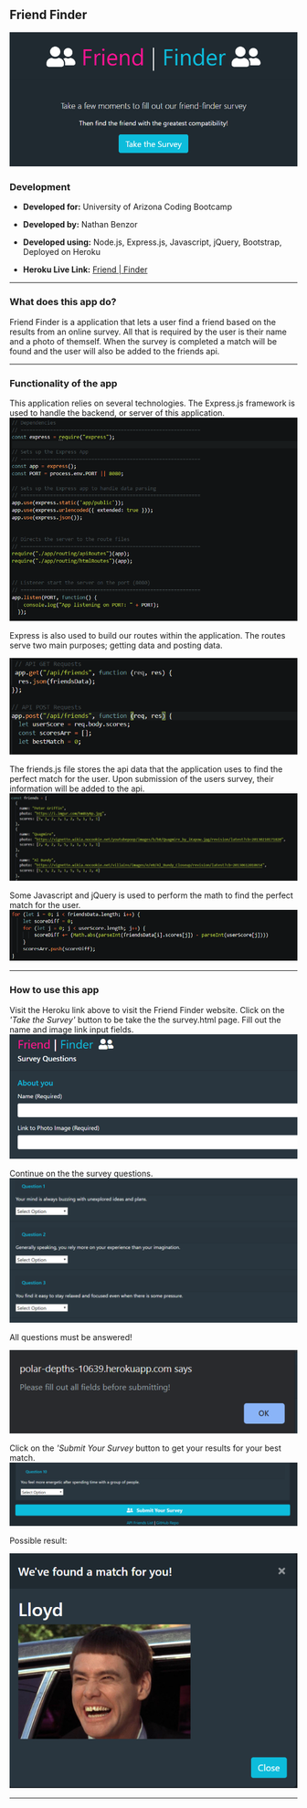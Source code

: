 ##  Friend Finder

  
![enter image description here](https://github.com/n8benzor/Friend-Finder/blob/master/images/main.png?raw=true)
  

###  Development

 

- **Developed for:** University of Arizona Coding Bootcamp

  
- **Developed by:** Nathan Benzor

  

- **Developed using:** Node.js, Express.js, Javascript, jQuery, Bootstrap, Deployed on Heroku


  


- **Heroku Live Link:** [Friend | Finder](https://polar-depths-10639.herokuapp.com/home)

   


***

 
###  What does this app do?

  
Friend Finder is a application that lets a user find a friend based on the results from an online survey. All that is required by the user is their name and a photo of themself. When the survey is completed a match will be found and the user will also be added to the friends api.

***

  

###  Functionality of the app


This application relies on several technologies. The Express.js framework is used to handle the backend, or server of this application.
![enter image description here](https://github.com/n8benzor/Friend-Finder/blob/master/images/serverjs.png?raw=true)

Express is also used to build our routes within the application. The routes serve two main purposes; getting data and posting data. 

![enter image description here](https://github.com/n8benzor/Friend-Finder/blob/master/images/routes.png?raw=true)

The friends.js file stores the api data that the application uses to find the perfect match for the user. Upon submission of the users survey, their information will be added to the api.
![enter image description here](https://github.com/n8benzor/Friend-Finder/blob/master/images/api.png?raw=true)

  Some Javascript and jQuery is used to perform the math to find the perfect match for the user.
  ![javascript math](https://github.com/n8benzor/Friend-Finder/blob/master/images/jsmath.png?raw=true)

***

###  How to use this app

Visit the Heroku link above to visit the Friend Finder website. Click on the *'Take the Survey'* button to be take the the survey.html page. Fill out the name and image link input fields.
![enter image description here](https://github.com/n8benzor/Friend-Finder/blob/master/images/survey1.png?raw=true)

Continue on the the survey questions.
![enter image description here](https://github.com/n8benzor/Friend-Finder/blob/master/images/questions.png?raw=true)

 All questions must be answered!

 ![enter image description here](https://github.com/n8benzor/Friend-Finder/blob/master/images/alert.png?raw=true)

Click on the *'Submit Your Survey* button to get your results for your best match.
![enter image description here](https://github.com/n8benzor/Friend-Finder/blob/master/images/submit.png?raw=true)

Possible result:

![enter image description here](https://github.com/n8benzor/Friend-Finder/blob/master/images/match.png?raw=true)
***